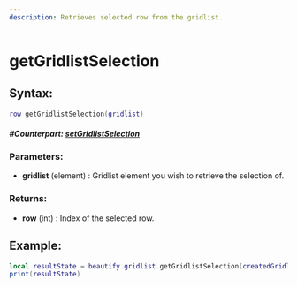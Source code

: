 ```yaml
---
description: Retrieves selected row from the gridlist.
---
```


# getGridlistSelection

## **Syntax:**

```lua
row getGridlistSelection(gridlist)
```

#### _**\#Counterpart:**_ [_**setGridlistSelection**_](https://github.com/OvileAmriam/MTA-Beautify-Library/tree/8b32a1354f437b84b8192867c66f498a0fc3cd85/docs/elements/gridlist/setgridlistselection/README.md)

### **Parameters:**

* **gridlist** \(element\) : Gridlist element you wish to retrieve the selection of.

### **Returns:**

* **row** \(int\) : Index of the selected row.

## **Example:**

```lua
local resultState = beautify.gridlist.getGridlistSelection(createdGridlist)
print(resultState)
```

